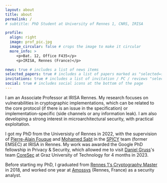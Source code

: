 ```yaml
---
layout: about
title: about
permalink: /
# subtitle: PhD Student at University of Rennes 1, CNRS, IRISA

profile:
  align: right
  image: prof_pic.jpg
  image_circular: false # crops the image to make it circular
  more_info: >
     <p>Bat. 12, Office F435</p>
     <p>IRISA, Rennes (France)</p>

news: true # includes a list of news items
selected_papers: true # includes a list of papers marked as "selected={true}"
invitations: true # includes a list of invitation / PC / reviews "selected={true}"
social: true # includes social icons at the bottom of the page
---
```


I am an Associate Professor at IRISA Rennes. My research focuses on vulnerabilities in cryptographic implementations, which can be related to the core protocol (if there is an issue in the specification) or implementation-specific (side channels or any information leak). I am also developing a strong interest in microarchitectural security, with practical exploitation.

I got my PhD from the Universisty of Rennes in 2022, with the supervision of [Pierre-Alain Fouque](https://www.di.ens.fr/~fouque/) and [Mohamed Sabt](http://people.irisa.fr/Mohamed.Sabt/) in the [SPICY](https://spicy.irisa.fr/) team (former EMSEC) at IRISA in Rennes. My work was awarded the Google PhD fellowship in Privacy & Security, which allowed me to visit [Daniel Gruss](https://gruss.cc/)'s team [CoreSec](https://www.iaik.tugraz.at/research-area/securesystems/) at Graz University of Technology for 4 months in 2023.

Before starting my PhD, I graduated from [Rennes 1's Cryptography Master](https://formations.univ-rennes1.fr/master-mention-mathematiques-et-applications-parcours-mathematiques-de-linformation-cryptographie) in 2018, and  worked one year at [Amossys](https://www.amossys.fr/) (Rennes, France) as a security analyst.